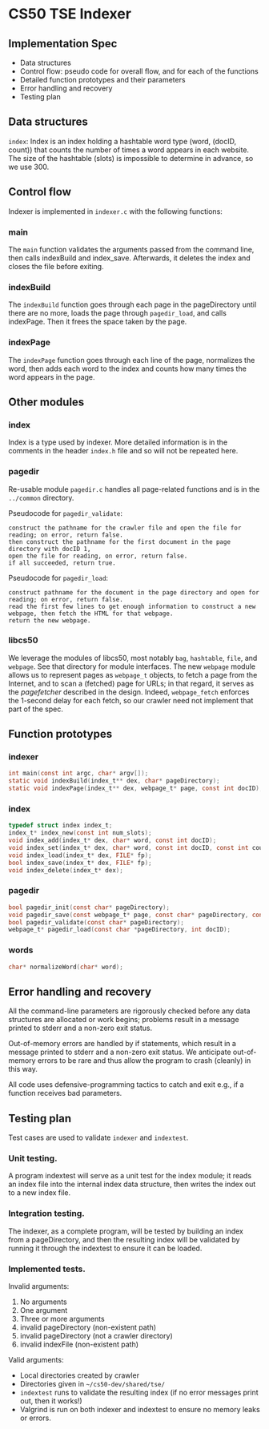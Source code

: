 # CS50 TSE Indexer
## Implementation Spec

-  Data structures
-  Control flow: pseudo code for overall flow, and for each of the functions
-  Detailed function prototypes and their parameters
-  Error handling and recovery
-  Testing plan

## Data structures 

`index`: Index is an index holding a hashtable word type (word, (docID, count)) that counts the number of times a word appears in each website. The size of the hashtable (slots) is impossible to determine in advance, so we use 300.

## Control flow

Indexer is implemented in `indexer.c` with the following functions:

### main

The `main` function validates the arguments passed from the command line, then calls indexBuild and index_save. Afterwards, it deletes the index and closes the file before exiting.

### indexBuild

The `indexBuild` function goes through each page in the pageDirectory until there are no more, loads the page through `pagedir_load`, and calls indexPage. Then it frees the space taken by the page.

### indexPage

The `indexPage` function goes through each line of the page, normalizes the word, then adds each word to the index and counts how many times the word appears in the page.

## Other modules

### index

Index is a type used by indexer. More detailed information is in the comments in the header `index.h` file and so will not be repeated here.

### pagedir

Re-usable module `pagedir.c` handles all page-related functions and is in the `../common` directory.

Pseudocode for `pagedir_validate`:

	construct the pathname for the crawler file and open the file for reading; on error, return false.
	then construct the pathname for the first document in the page directory with docID 1,
	open the file for reading, on error, return false.
	if all succeeded, return true.


Pseudocode for `pagedir_load`:

	construct pathname for the document in the page directory and open for reading; on error, return false.
	read the first few lines to get enough information to construct a new webpage, then fetch the HTML for that webpage.
	return the new webpage.

### libcs50

We leverage the modules of libcs50, most notably `bag`, `hashtable`, `file`, and `webpage`.
See that directory for module interfaces.
The new `webpage` module allows us to represent pages as `webpage_t` objects, to fetch a page from the Internet, and to scan a (fetched) page for URLs; in that regard, it serves as the *pagefetcher* described in the design.
Indeed, `webpage_fetch` enforces the 1-second delay for each fetch, so our crawler need not implement that part of the spec.

## Function prototypes

### indexer

```c
int main(const int argc, char* argv[]);
static void indexBuild(index_t** dex, char* pageDirectory);
static void indexPage(index_t** dex, webpage_t* page, const int docID);
```

### index
```c
typedef struct index index_t;
index_t* index_new(const int num_slots);
void index_add(index_t* dex, char* word, const int docID);
void index_set(index_t* dex, char* word, const int docID, const int count);
void index_load(index_t* dex, FILE* fp);
bool index_save(index_t* dex, FILE* fp);
void index_delete(index_t* dex);
```

### pagedir

```c
bool pagedir_init(const char* pageDirectory);
void pagedir_save(const webpage_t* page, const char* pageDirectory, const int docID);
bool pagedir_validate(const char* pageDirectory);
webpage_t* pagedir_load(const char *pageDirectory, int docID);
```

### words
```c
char* normalizeWord(char* word);
```


## Error handling and recovery

All the command-line parameters are rigorously checked before any data structures are allocated or work begins; problems result in a message printed to stderr and a non-zero exit status.

Out-of-memory errors are handled by if statements, which result in a message printed to stderr and a non-zero exit status.
We anticipate out-of-memory errors to be rare and thus allow the program to crash (cleanly) in this way.

All code uses defensive-programming tactics to catch and exit e.g., if a function receives bad parameters.

## Testing plan

Test cases are used to validate `indexer` and `indextest`.

### Unit testing.

A program indextest will serve as a unit test for the index module; it reads an index file into the internal index data structure, then writes the index out to a new index file.

### Integration testing.

The indexer, as a complete program, will be tested by building an index from a pageDirectory, and then the resulting index will be validated by running it through the indextest to ensure it can be loaded.

### Implemented tests.

Invalid arguments:
1. No arguments
2. One argument
3. Three or more arguments
4. invalid pageDirectory (non-existent path)
5. invalid pageDirectory (not a crawler directory)
6. invalid indexFile (non-existent path)

Valid arguments:
* Local directories created by crawler
* Directories given in `~/cs50-dev/shared/tse/`
* `indextest` runs to validate the resulting index (if no error messages print out, then it works!)
* Valgrind is run on both indexer and indextest to ensure no memory leaks or errors.